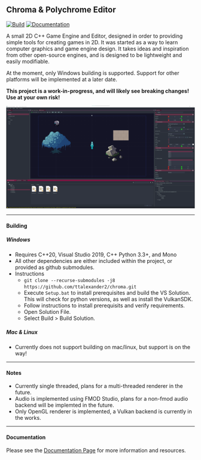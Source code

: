 ## Chroma & Polychrome Editor

[![Build](https://github.com/ttalexander2/chroma/actions/workflows/build.yml/badge.svg)](https://github.com/ttalexander2/chroma/actions/workflows/build.yml)
[![Documentation](https://github.com/ttalexander2/chroma/actions/workflows/main.yml/badge.svg)](https://github.com/ttalexander2/chroma/actions/workflows/main.yml)

A small 2D C++ Game Engine and Editor, designed in order to providing simple tools for creating games in 2D. It was started as a way to learn computer graphics and game
engine design. It takes ideas and inspiration from other open-source engines, and is designed to be lightweight and easily modifiable.

At the moment, only Windows building is supported. Support for other platforms will be implemented at a later date.

**This project is a work-in-progress, and will likely see breaking changes! Use at your own risk!**

![](https://raw.githubusercontent.com/ttalexander2/chroma/master/docs/screencap.png)

---

#### Building
##### Windows
- Requires C++20, Visual Studio 2019, C++  Python 3.3+, and Mono
- All other dependencies are either included within the project, or provided as github submodules.
- Instructions
    - `git clone --recurse-submodules -j8 https://github.com/ttalexander2/chroma.git`
    - Execute `Setup.bat` to install prerequisites and build the VS Solution. This will check for python versions, as well as install the VulkanSDK.
    - Follow instructions to install prerequisits and verify requirements.
    - Open Solution File.
    - Select Build > Build Solution.
     
##### Mac & Linux
- Currently does not support building on mac/linux, but support is on the way!

----
#### Notes
- Currently single threaded, plans for a multi-threaded renderer in the future.
- Audio is implemented using FMOD Studio, plans for a non-fmod audio backend will be implemted in the future.
- Only OpenGL renderer is implemented, a Vulkan backend is currently in the works.

---
#### Documentation

Please see the [Documentation Page](https://ttalexander2.github.io/chroma/) for more information and resources.
